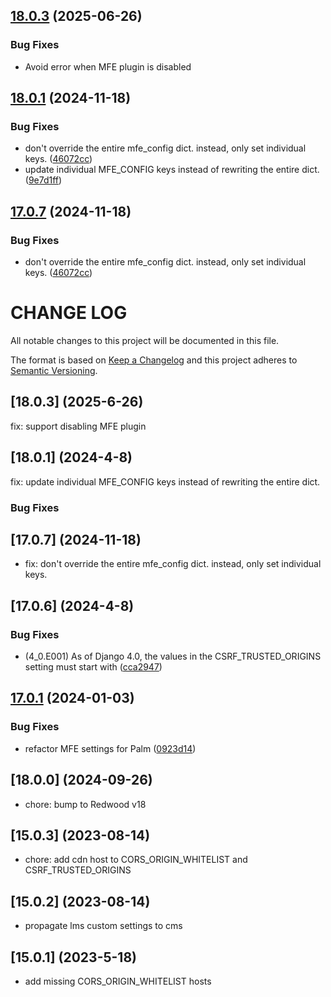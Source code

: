 ## [18.0.3](https://github.com/cookiecutter-openedx/tutor-contrib-k8s-deploy-tasks/compare/v18.0.3...v18.0.1) (2025-06-26)

### Bug Fixes

* Avoid error when MFE plugin is disabled

## [18.0.1](https://github.com/cookiecutter-openedx/tutor-contrib-k8s-deploy-tasks/compare/v18.0.0...v18.0.1) (2024-11-18)


### Bug Fixes

* don't override the entire mfe_config dict. instead, only set individual keys. ([46072cc](https://github.com/cookiecutter-openedx/tutor-contrib-k8s-deploy-tasks/commit/46072cceff867e592694d53d7c7cf0b1fd2dbce5))
* update individual MFE_CONFIG keys instead of rewriting the entire dict. ([9e7d1ff](https://github.com/cookiecutter-openedx/tutor-contrib-k8s-deploy-tasks/commit/9e7d1ff856d83a98ea33d1f7e8db727edd3059e1))

## [17.0.7](https://github.com/cookiecutter-openedx/tutor-contrib-k8s-deploy-tasks/compare/v17.0.6...v17.0.7) (2024-11-18)


### Bug Fixes

* don't override the entire mfe_config dict. instead, only set individual keys. ([46072cc](https://github.com/cookiecutter-openedx/tutor-contrib-k8s-deploy-tasks/commit/46072cceff867e592694d53d7c7cf0b1fd2dbce5))

# CHANGE LOG

All notable changes to this project will be documented in this file.

The format is based on [Keep a Changelog](http://keepachangelog.com/)
and this project adheres to [Semantic Versioning](http://semver.org/).

## [18.0.3] (2025-6-26)

fix: support disabling MFE plugin


## [18.0.1] (2024-4-8)

fix: update individual MFE_CONFIG keys instead of rewriting the entire dict.

### Bug Fixes
## [17.0.7] (2024-11-18)

- fix: don't override the entire mfe_config dict. instead, only set individual keys.

## [17.0.6] (2024-4-8)

### Bug Fixes

* (4_0.E001) As of Django 4.0, the values in the CSRF_TRUSTED_ORIGINS setting must start with ([cca2947](https://github.com/cookiecutter-openedx/tutor-contrib-k8s-deploy-tasks/commit/cca294747ee5ba2f1344ddb0c65e73ae7ce6f429))


## [17.0.1](https://github.com/cookiecutter-openedx/tutor-contrib-k8s-deploy-tasks/compare/v17.0.0...v17.0.1) (2024-01-03)

### Bug Fixes

* refactor MFE settings for Palm ([0923d14](https://github.com/cookiecutter-openedx/tutor-contrib-k8s-deploy-tasks/commit/0923d148493c371446dcce09ef7945e9e12365ca))

## [18.0.0] (2024-09-26)

- chore: bump to Redwood v18

## [15.0.3] (2023-08-14)

- chore: add cdn host to CORS_ORIGIN_WHITELIST and CSRF_TRUSTED_ORIGINS

## [15.0.2] (2023-08-14)

- propagate lms custom settings to cms

## [15.0.1] (2023-5-18)

- add missing CORS_ORIGIN_WHITELIST hosts
